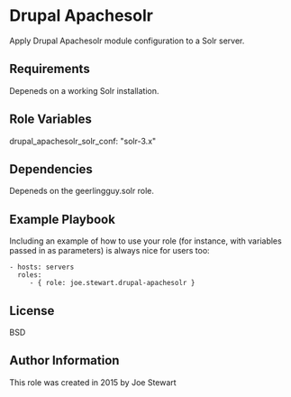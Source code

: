 Drupal Apachesolr
=========

Apply Drupal Apachesolr module configuration to a Solr server.

Requirements
------------

Depeneds on a working Solr installation.

Role Variables
--------------

drupal_apachesolr_solr_conf: "solr-3.x"

Dependencies
------------

Depeneds on the geerlingguy.solr role.

Example Playbook
----------------

Including an example of how to use your role (for instance, with variables passed in as parameters) is always nice for users too:

    - hosts: servers
      roles:
         - { role: joe.stewart.drupal-apachesolr }

License
-------

BSD

Author Information
------------------

This role was created in 2015 by Joe Stewart
